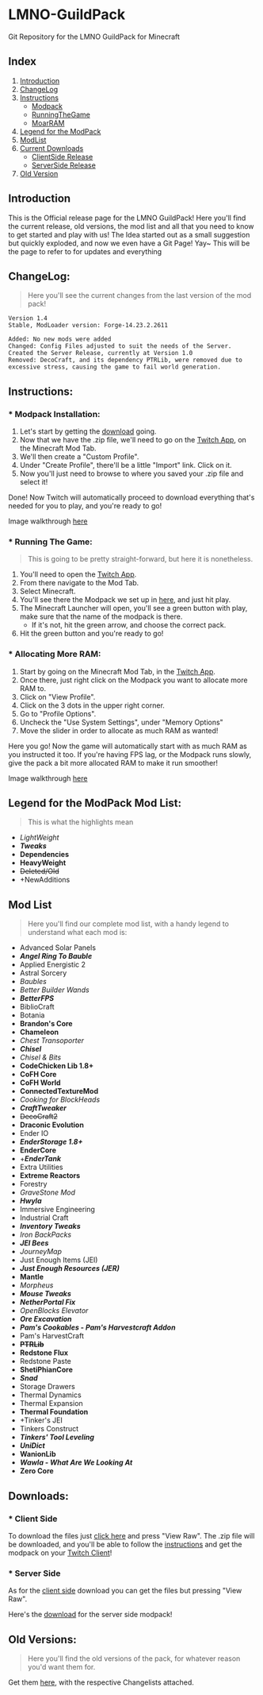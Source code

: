 # LMNO-GuildPack
Git Repository for the LMNO GuildPack for Minecraft

## Index
1. [Introduction](./README.md#introduction)
1. [ChangeLog](./README.md#changelog)
1. [Instructions](./README.md#instructions)
   * [Modpack](./README.md#-modpack-installation)
   * [RunningTheGame](./README.md#-running-the-game)
   * [MoarRAM](./README.md#-allocating-more-ram)
1. [Legend for the ModPack](./README.md#legend-for-the-modpack-mod-list)
1. [ModList](./README.md#mod-list)
1. [Current Downloads](./README.md#downloads)
   * [ClientSide Release](./README.md#-client-side)
   * [ServerSide Release](./README.md#-server-side)
1. [Old Version](./Old-Version/)

## Introduction
This is the Official release page for the LMNO GuildPack!
Here you'll find the current release, old versions, the mod list and all that you need to know to get started and play with us!
The Idea started out as a small suggestion but quickly exploded, and now we even have a Git Page! Yay~
This will be the page to refer to for updates and everything

## ChangeLog:
>Here you'll see the current changes from the last version of the mod pack!

```
Version 1.4
Stable, ModLoader version: Forge-14.23.2.2611

Added: No new mods were added
Changed: Config Files adjusted to suit the needs of the Server. Created the Server Release, currently at Version 1.0
Removed: DecoCraft, and its dependency PTRLib, were removed due to excessive stress, causing the game to fail world generation.

```

## Instructions:
### * Modpack Installation:
1. Let's start by getting the [download](./README.md#downloads) going. 
1. Now that we have the .zip file, we'll need to go on the [Twitch App](https://updates.twitchapp.net/windows/installer/TwitchSetup_[usher-53735939].exe), on the Minecraft Mod Tab.
1. We'll then create a "Custom Profile".
1. Under "Create Profile", there'll be a little "Import" link. Click on it.
1. Now you'll just need to browse to where you saved your .zip file and select it!

Done! Now Twitch will automatically proceed to download everything that's needed for you to play, and you're ready to go!

Image walkthrough [here](./Images/Modpack.md)

### * Running The Game:
>This is going to be pretty straight-forward, but here it is nonetheless.

1. You'll need to open the [Twitch App](https://updates.twitchapp.net/windows/installer/TwitchSetup_[usher-53735939].exe).
1. From there navigate to the Mod Tab.
1. Select Minecraft.
1. You'll see there the Modpack we set up in [here](./README.md#-modpack-installation), and just hit play.
1. The Minecraft Launcher will open, you'll see a green button with play, make sure that the name of the modpack is there.
   * If it's not, hit the green arrow, and choose the correct pack.
1. Hit the green button and you're ready to go!

### * Allocating More RAM:
1. Start by going on the Minecraft Mod Tab, in the [Twitch App](https://updates.twitchapp.net/windows/installer/TwitchSetup_[usher-53735939].exe).
1. Once there, just right click on the Modpack you want to allocate more RAM to.
1. Click on "View Profile".
1. Click on the 3 dots in the upper right corner.
1. Go to "Profile Options".
1. Uncheck the "Use System Settings", under "Memory Options"
1. Move the slider in order to allocate as much RAM as wanted!

Here you go! Now the game will automatically start with as much RAM as you instructed it too.
If you're having FPS lag, or the Modpack runs slowly, give the pack a bit more allocated RAM to make it run smoother!

Image walkthrough [here](./Images/MoarRam.md)

## Legend for the ModPack Mod List:
>This is what the highlights mean

* *LightWeight*
* *__Tweaks__*
* __Dependencies__
* **HeavyWeight**
* ~~Deleted/Old~~
* +NewAdditions

## Mod List
>Here you'll find our complete mod list, with a handy legend to understand what each mod is:

* Advanced Solar Panels
* *__Angel Ring To Bauble__*
* Applied Energistic 2
* Astral Sorcery
* *Baubles*
* *Better Builder Wands*
* *__BetterFPS__*
* BiblioCraft
* Botania
* __Brandon's Core__
* __Chameleon__
* *Chest Transoporter*
* *__Chisel__*
* *Chisel & Bits*
* __CodeChicken Lib 1.8+__
* __CoFH Core__
* __CoFH World__
* __ConnectedTextureMod__
* *Cooking for BlockHeads*
* *__CraftTweaker__*
* ~~DecoCraft2~~
* **Draconic Evolution**
* Ender IO
* *__EnderStorage 1.8+__*
* __EnderCore__
* +*__EnderTank__*
* Extra Utilities
* **Extreme Reactors**
* Forestry
* *GraveStone Mod*
* *__Hwyla__*
* Immersive Engineering
* Industrial Craft
* *__Inventory Tweaks__*
* *Iron BackPacks*
* *__JEI Bees__*
* *JourneyMap*
* Just Enough Items (JEI)
* *__Just Enough Resources (JER)__*
* __Mantle__
* *Morpheus*
* *__Mouse Tweaks__*
* *__NetherPortal Fix__*
* *OpenBlocks Elevator*
* *__Ore Excavation__*
* *__Pam's Cookables - Pam's Harvestcraft Addon__*
* Pam's HarvestCraft
* ~~__PTRLib__~~
* __Redstone Flux__
* Redstone Paste
* __ShetiPhianCore__
* *__Snad__*
* Storage Drawers
* Thermal Dynamics
* Thermal Expansion
* __Thermal Foundation__
* +Tinker's JEI
* Tinkers Construct
* *__Tinkers' Tool Leveling__*
* *__UniDict__*
* __WanionLib__
* *__Wawla - What Are We Looking At__*
* __Zero Core__

## Downloads:
### * Client Side
To download the files just [click here](./Release/LMNO%20GuildPack-1.4.zip) and press "View Raw".
The .zip file will be downloaded, and you'll be able to follow the [instructions](./README.md#-modpack-installation) and get the modpack on your [Twitch Client](https://updates.twitchapp.net/windows/installer/TwitchSetup_[usher-53735939].exe)!

### * Server Side
As for the [client side](./README.md#-client-side) download you can get the files but pressing "View Raw".

Here's the [download](./Release/LMNO%20ServerGuildPack-1.0.zip) for the server side modpack!

## Old Versions:
>Here you'll find the old versions of the pack, for whatever reason you'd want them for.

Get them [here](./Old-Version), with the respective Changelists attached.
